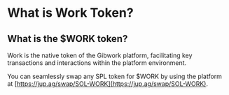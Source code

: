 # What is Work Token?

## What is the $WORK token?

Work is the native token of the Gibwork platform, facilitating key transactions and interactions within the platform environment.&#x20;

You can seamlessly swap any SPL token for $WORK by using the platform at [https://jup.ag/swap/SOL-WORK](https://jup.ag/swap/SOL-WORK).
